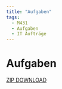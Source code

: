 ```yaml
---
title: "Aufgaben"
tags:
  - M431
  - Aufgaben
  - IT Aufträge
---
```


# Aufgaben

[ZIP DOWNLOAD](/data/m431/Aufgaben.zip)
